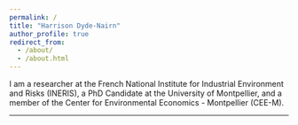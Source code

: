 ```yaml
---
permalink: /
title: "Harrison Dyde-Nairn"
author_profile: true
redirect_from: 
  - /about/
  - /about.html
---
```


I am a researcher at the French National Institute for Industrial Environment and Risks (INERIS), a PhD Candidate at the University of Montpellier, and a member of the Center for Environmental Economics - Montpellier (CEE-M).

------
